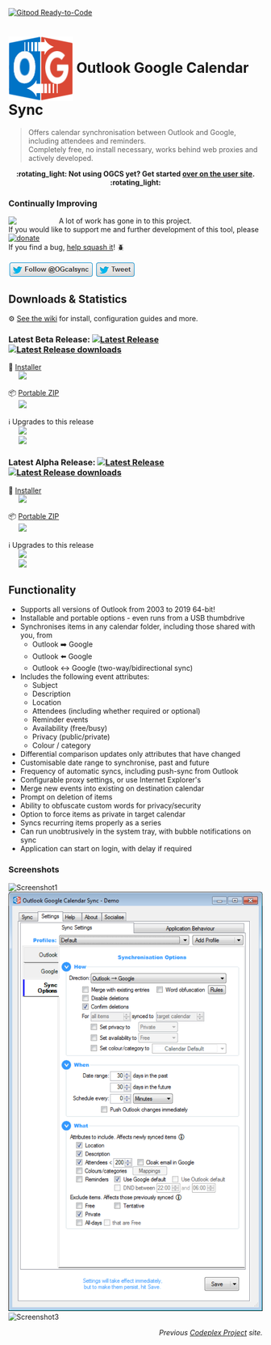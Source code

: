 [![Gitpod Ready-to-Code](https://img.shields.io/badge/Gitpod-Ready--to--Code-blue?logo=gitpod)](https://gitpod.io/#https://github.com/phw198/OutlookGoogleCalendarSync) 

# <img src="https://github.com/phw198/OutlookGoogleCalendarSync/raw/master/docs/images/ogcs128x128.png" valign="middle"> Outlook Google Calendar Sync

> Offers calendar synchronisation between Outlook and Google, including attendees and reminders.  
> Completely free, no install necessary, works behind web proxies and actively developed.

<p align="center"><b>:rotating_light: Not using OGCS yet? Get started <a href="https://phw198.github.io/OutlookGoogleCalendarSync/">over on the user site</a>. :rotating_light:</b></p>

### Continually Improving
<img src="https://raw.githubusercontent.com/phw198/OutlookGoogleCalendarSync/master/docs/images/development.jpg" v
align="left" width="100px"/> 
A lot of work has gone in to this project.  
If you would like to support me and further development of this tool, please [![donate](https://www.paypalobjects.com/en_GB/i/btn/btn_donate_SM.gif)](https://www.paypal.com/cgi-bin/webscr?cmd=_s-xclick&hosted_button_id=44DUQ7UT6WE2C&item_name=Outlook%20Google%20Calendar%20Sync%20donation.%20For%20splash%20screen%20hiding,%20enter%20your%20Gmail%20address%20in%20comment%20section)  
If you find a bug, [help squash it](https://github.com/phw198/OutlookGoogleCalendarSync/wiki/Reporting-Problems)! :beetle:  


<a href="http://www.twitter.com/OGcalsync"><img src="https://github.com/phw198/OutlookGoogleCalendarSync/raw/master/docs/images/home_twitter_follow.png" align="center"></a> <a href="https://twitter.com/intent/tweet?original_referer=https%3A%2F%2Fabout.twitter.com%2Fresources%2Fbuttons&text=I%20just%20found%20this%20amazing%20free%20tool%20to%20sync%20Outlook%20and%20Google%20calendars&tw_p=tweetbutton&url=http%3A%2F%2Fbit.ly%2FOGcalsync&via=OGcalsync"><img src="https://github.com/phw198/OutlookGoogleCalendarSync/raw/master/docs/images/home_tweet.png" align="center"></a>

## Downloads & Statistics
:gear: [See the wiki](https://github.com/phw198/OutlookGoogleCalendarSync/wiki) for install, configuration guides and more.
### Latest Beta Release: [![Latest Release](https://img.shields.io/github/release/phw198/OutlookGoogleCalendarSync.svg)](https://github.com/phw198/OutlookGoogleCalendarSync/releases/latest) [![Latest Release downloads](https://img.shields.io/github/downloads/phw198/outlookgooglecalendarsync/v2.8.0-beta/total.svg)](https://github.com/phw198/OutlookGoogleCalendarSync/releases/latest)

:floppy_disk: [Installer](https://github.com/phw198/OutlookGoogleCalendarSync/releases/download/v2.8.0-beta/Setup.exe)  
 &nbsp;&nbsp;&nbsp;&nbsp;&nbsp;[![](https://img.shields.io/github/downloads/phw198/outlookgooglecalendarsync/v2.8.0-beta/Setup.exe.svg)](https://github.com/phw198/OutlookGoogleCalendarSync/releases/download/v2.8.0-beta/Setup.exe)
 
:package: [Portable ZIP](https://github.com/phw198/OutlookGoogleCalendarSync/releases/download/v2.8.0-beta/Portable_OGCS_v2.8.0.zip)  
 &nbsp;&nbsp;&nbsp;&nbsp;&nbsp;[![](https://img.shields.io/github/downloads/phw198/outlookgooglecalendarsync/v2.8.0-beta/Portable_OGCS_v2.8.0.zip.svg)](https://github.com/phw198/OutlookGoogleCalendarSync/releases/download/v2.8.0-beta/Portable_OGCS_v2.8.0.zip)

:information_source: Upgrades to this release  
 &nbsp;&nbsp;&nbsp;&nbsp;&nbsp;![](https://img.shields.io/github/downloads/phw198/outlookgooglecalendarsync/v2.8.0-beta/OutlookGoogleCalendarSync-2.8.0-beta-full.nupkg.svg)  
 &nbsp;&nbsp;&nbsp;&nbsp;&nbsp;![](https://img.shields.io/github/downloads/phw198/outlookgooglecalendarsync/v2.8.0-beta/OutlookGoogleCalendarSync-2.8.0-beta-delta.nupkg.svg)

### Latest Alpha Release: [![Latest Release](https://img.shields.io/github/release/phw198/OutlookGoogleCalendarSync/all.svg)](https://github.com/phw198/OutlookGoogleCalendarSync/releases/tag/v2.8.3-alpha) [![Latest Release downloads](https://img.shields.io/github/downloads/phw198/outlookgooglecalendarsync/v2.8.3-alpha/total.svg)](https://github.com/phw198/OutlookGoogleCalendarSync/releases/v2.8.3-alpha)

:floppy_disk: [Installer](https://github.com/phw198/OutlookGoogleCalendarSync/releases/download/v2.8.3-alpha/Setup.exe)  
 &nbsp;&nbsp;&nbsp;&nbsp;&nbsp;[![](https://img.shields.io/github/downloads/phw198/outlookgooglecalendarsync/v2.8.3-alpha/Setup.exe.svg)](https://github.com/phw198/OutlookGoogleCalendarSync/releases/download/v2.8.3-alpha/Setup.exe)
 
:package: [Portable ZIP](https://github.com/phw198/OutlookGoogleCalendarSync/releases/download/v2.8.3-alpha/Portable_OGCS_v2.8.3.zip)  
 &nbsp;&nbsp;&nbsp;&nbsp;&nbsp;[![](https://img.shields.io/github/downloads/phw198/outlookgooglecalendarsync/v2.8.3-alpha/Portable_OGCS_v2.8.3.zip.svg)](https://github.com/phw198/OutlookGoogleCalendarSync/releases/download/v2.8.3-alpha/Portable_OGCS_v2.8.3.zip)

:information_source: Upgrades to this release  
 &nbsp;&nbsp;&nbsp;&nbsp;&nbsp;![](https://img.shields.io/github/downloads/phw198/outlookgooglecalendarsync/v2.8.3-alpha/OutlookGoogleCalendarSync-2.8.3-alpha-full.nupkg.svg)  
 &nbsp;&nbsp;&nbsp;&nbsp;&nbsp;![](https://img.shields.io/github/downloads/phw198/outlookgooglecalendarsync/v2.8.3-alpha/OutlookGoogleCalendarSync-2.8.3-alpha-delta.nupkg.svg)

## Functionality
- Supports all versions of Outlook from 2003 to 2019 64-bit!
- Installable and portable options - even runs from a USB thumbdrive
- Synchronises items in any calendar folder, including those shared with you, from
   - Outlook :arrow_right: Google
   - Outlook :arrow_left: Google
   - Outlook :left_right_arrow: Google (two-way/bidirectional sync)
- Includes the following event attributes:
   - Subject
   - Description
   - Location
   - Attendees (including whether required or optional)
   - Reminder events
   - Availability (free/busy)
   - Privacy (public/private)
   - Colour / category
- Differential comparison updates only attributes that have changed
- Customisable date range to synchronise, past and future
- Frequency of automatic syncs, including push-sync from Outlook
- Configurable proxy settings, or use Internet Explorer's
- Merge new events into existing on destination calendar
- Prompt on deletion of items
- Ability to obfuscate custom words for privacy/security
- Option to force items as private in target calendar
- Syncs recurring items properly as a series
- Can run unobtrusively in the system tray, with bubble notifications on sync
- Application can start on login, with delay if required

### Screenshots
![Screenshot1](https://github.com/phw198/OutlookGoogleCalendarSync/raw/master/docs/images/home_screen1.png)
![Screenshot2](https://github.com/phw198/OutlookGoogleCalendarSync/raw/master/docs/images/home_screen2.png)
![Screenshot3](https://github.com/phw198/OutlookGoogleCalendarSync/raw/master/docs/images/home_screen3.png)

<p align="right"><i>Previous <a href="https://outlookgooglecalendarsync.codeplex.com" target="_blank">Codeplex Project</a> site.</i></p>
